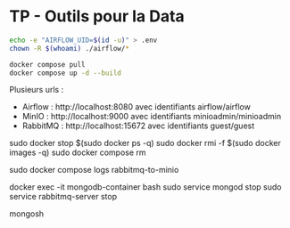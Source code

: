 # TP - Outils pour la Data

```bash
echo -e "AIRFLOW_UID=$(id -u)" > .env
chown -R $(whoami) ./airflow/*

docker compose pull
docker compose up -d --build
```

Plusieurs urls : 
* Airflow : http://localhost:8080 avec identifiants airflow/airflow
* MinIO : http://localhost:9000 avec identifiants minioadmin/minioadmin
* RabbitMQ : http://localhost:15672 avec identifiants guest/guest

sudo docker stop $(sudo docker ps -q)
sudo docker rmi -f $(sudo docker images -q)
sudo docker compose rm

sudo docker compose logs rabbitmq-to-minio


docker exec -it mongodb-container bash
sudo service mongod stop
sudo service rabbitmq-server stop


mongosh